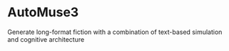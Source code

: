 # AutoMuse3
Generate long-format fiction with a combination of text-based simulation and cognitive architecture
